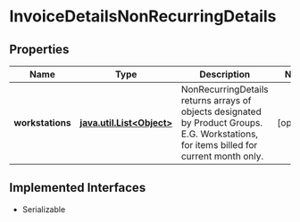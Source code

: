 

# InvoiceDetailsNonRecurringDetails


## Properties

Name | Type | Description | Notes
------------ | ------------- | ------------- | -------------
**workstations** | [**java.util.List&lt;Object&gt;**](Object.md) | NonRecurringDetails returns arrays of objects designated by Product Groups. E.G. Workstations, for items billed for current month only. |  [optional]


## Implemented Interfaces

* Serializable


